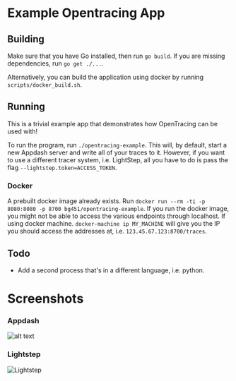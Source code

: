 # Example Opentracing App

## Building

Make sure that you have Go installed, then run `go build`. If you are missing
dependencies, run `go get ./...`. 

Alternatively, you can build the application using docker by running `scripts/docker_build.sh`.

## Running
This is a trivial example app that demonstrates how OpenTracing can be
used with!

To run the program, run `./opentracing-example`. This will, 
by default,
start a new Appdash server and write all of your traces to it. 
However,
if you want to use a different tracer system, 
i.e. LightStep, all you have to do is pass the flag `--lightstep.token=ACCESS_TOKEN`.

### Docker
A prebuilt docker image already exists. Run
`docker run --rm -ti -p 8080:8080 -p 8700 bg451/opentracing-example`.
If you run the docker image, you might not be able to
access the various endpoints through localhost. If using docker machine.
`docker-machine ip MY_MACHINE` will give you the IP you should access the
addresses at, i.e. `123.45.67.123:8700/traces`.

## Todo
* Add a second process that's in a different language, i.e. python.

# Screenshots
### Appdash
![alt text](./assets/appdash.png)

### Lightstep
![Lightstep](./assets/lightstep.png)

